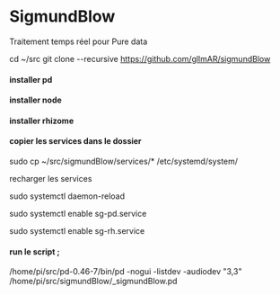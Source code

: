 # SigmundBlow

Traitement temps réel pour Pure data 

cd ~/src
git clone --recursive https://github.com/gllmAR/sigmundBlow

#### installer pd



#### installer node

#### installer rhizome

#### copier les services dans le dossier 

sudo cp ~/src/sigmundBlow/services/* /etc/systemd/system/

recharger les services

sudo systemctl daemon-reload

sudo systemctl enable sg-pd.service

sudo systemctl enable sg-rh.service
	
#### run le script ;

/home/pi/src/pd-0.46-7/bin/pd -nogui -listdev -audiodev "3,3" /home/pi/src/sigmundBlow/_sigmundBlow.pd